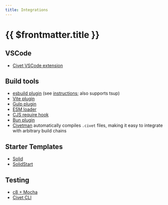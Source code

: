 ```yaml
---
title: Integrations
---
```


# {{ $frontmatter.title }}

## VSCode

- [Civet VSCode extension](https://marketplace.visualstudio.com/items?itemName=DanielX.civet)

## Build tools

- [esbuild plugin](https://github.com/DanielXMoore/Civet/blob/main/source/esbuild-plugin.civet) (see [instructions](https://civet.dev/getting-started#building-a-project); also supports tsup)
- [Vite plugin](https://github.com/lorefnon/vite-plugin-civet)
- [Gulp plugin](https://github.com/DanielXMoore/Civet/tree/main/integration/gulp)
- [ESM loader](https://github.com/DanielXMoore/Civet/blob/main/source/esm.civet)
- [CJS require hook](https://github.com/DanielXMoore/Civet/blob/main/register.js)
- [Bun plugin](https://github.com/DanielXMoore/Civet/blob/main/source/bun-civet.coffee)
- [Civetman](https://github.com/zihan-ch/civetman) automatically compiles `.civet` files, making it easy to integrate with arbitrary build chains

## Starter Templates

- [Solid](https://github.com/orenelbaum/solid-civet-template)
- [SolidStart](https://github.com/orenelbaum/solid-start-civet-template)

## Testing

- [c8 + Mocha](https://github.com/DanielXMoore/Civet#c8--mocha)
- [Civet CLI](https://civet.dev/getting-started#executing-code)
